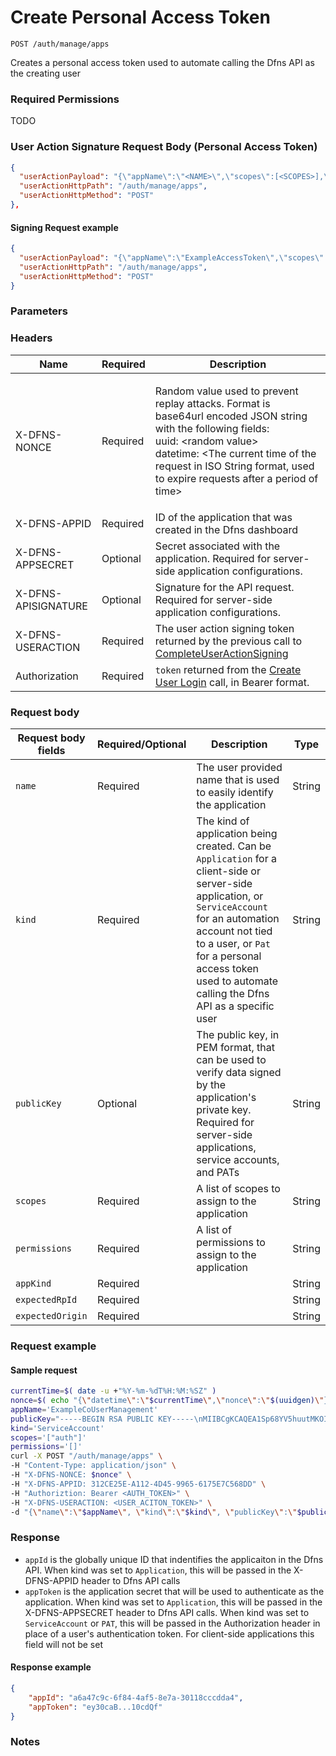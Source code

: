 # Create Personal Access Token

`POST /auth/manage/apps`

Creates a personal access token used to automate calling the Dfns API as the creating user

### Required Permissions <a href="#scopes" id="scopes"></a>

TODO

### User Action Signature Request Body (Personal Access Token) <a href="#user-action-signature" id="user-action-signature"></a>

```json
{
  "userActionPayload": "{\"appName\":\"<NAME>\",\"scopes\":[<SCOPES>],\"permissions\":[<PERMISSIONS>],\"kind\":\"Pat\",\"publicKey\":\"<PEM_ENCODED_PUBLIC_KEY>\"}",
  "userActionHttpPath": "/auth/manage/apps",
  "userActionHttpMethod": "POST"
},
```

#### Signing Request example <a href="#signing-request-example" id="signing-request-example"></a>

```json
{
  "userActionPayload": "{\"appName\":\"ExampleAccessToken\",\"scopes\":[\"auth\"],\"permissions\":[],\"kind\":\"Pat\",\"publicKey\":\"-----BEGIN RSA PUBLIC KEY-----\nMIIBCgKCAQEA1Sp68YV5huutMKOIYmCczWL0rVvvYITO9sYUtkixSZJLLz0eLInN\n5JJkNbYrpSffwc56826g6geBtTYbsCe+eIPTkx2xZNTTSN3JdQthi7qi7CxgsnWe\nGPZUWwjhj4RHfvJ2ZcFOuIjgNV09gkebM6wYoNPgBMWEJI9UzzjtJ8c/5ogbAd52\nNHy02LAUMUFiIpud0SqXJekr8sl9+N6dhZqi/Fts/yK5TU2aOPjKYVKawEXrAce5\nKYs/tqXEtXLRGN7pQZFSPC4sKkn8BPQqLyq7GwHjYWBeE0YLY4muMMgRlMhLEK3D\nrZwgdabn77gCRmhNbiLxj+Ocxys41r3a6QIDAQAB\n-----END RSA PUBLIC KEY-----\n\"}",
  "userActionHttpPath": "/auth/manage/apps",
  "userActionHttpMethod": "POST"
}
```

### Parameters <a href="#parameters.1" id="parameters.1"></a>

### Headers  <a href="#request-body" id="request-body"></a>

| Name | Required | Description |
| ---- | -------- | ----------- |
| X-DFNS-NONCE | Required | <p>Random value used to prevent replay attacks. Format is base64url encoded JSON string with the following fields: <br>uuid: &#x3C;random value> <br>datetime: &#x3C;The current time of the request in ISO String format, used to expire requests after a period of time></p> |
| X-DFNS-APPID | Required | ID of the application that was created in the Dfns dashboard |
| X-DFNS-APPSECRET | Optional | Secret associated with the application. Required for server-side application configurations. |
| X-DFNS-APISIGNATURE | Optional | Signature for the API request. Required for server-side application configurations. |
| X-DFNS-USERACTION | Required | The user action signing token returned by the previous call to [CompleteUserActionSigning](../user-action-signing/completeUserActionSigning.md) |
| Authorization | Required | `token` returned from the [Create User Login](../login/completeLogin.md) call, in Bearer format. |

### Request body <a href="#request-body" id="request-body"></a>

| Request body fields | Required/Optional | Description | Type |
| ------------------- | ----------------- | ----------- | ---- |
| `name` | Required | The user provided name that is used to easily identify the application | String |
| `kind` | Required | The kind of application being created. Can be `Application` for a client-side or server-side application, or `ServiceAccount` for an automation account not tied to a user, or `Pat` for a personal access token used to automate calling the Dfns API as a specific user | String |
| `publicKey` | Optional | The public key, in PEM format, that can be used to verify data signed by the application's private key. Required for server-side applications, service accounts, and PATs | String |
| `scopes` | Required | A list of scopes to assign to the application | String |
| `permissions` | Required | A list of permissions to assign to the application | String |
| `appKind` | Required |  | String |
| `expectedRpId` | Required |  | String |
| `expectedOrigin` | Required |  | String |

### Request example <a href="#request-body" id="request-body"></a>

#### Sample request <a href="#sample-request" id="sample-request"></a>

```bash
currentTime=$( date -u +"%Y-%m-%dT%H:%M:%SZ" )
nonce=$( echo "{\"datetime\":\"$currentTime\",\"nonce\":\"$(uuidgen)\"}" | base64 | tr '/+' '_-' | tr -d '=' )
appName='ExampleCoUserManagement'
publicKey="-----BEGIN RSA PUBLIC KEY-----\nMIIBCgKCAQEA1Sp68YV5huutMKOIYmCczWL0rVvvYITO9sYUtkixSZJLLz0eLInN\n5JJkNbYrpSffwc56826g6geBtTYbsCe+eIPTkx2xZNTTSN3JdQthi7qi7CxgsnWe\nGPZUWwjhj4RHfvJ2ZcFOuIjgNV09gkebM6wYoNPgBMWEJI9UzzjtJ8c/5ogbAd52\nNHy02LAUMUFiIpud0SqXJekr8sl9+N6dhZqi/Fts/yK5TU2aOPjKYVKawEXrAce5\nKYs/tqXEtXLRGN7pQZFSPC4sKkn8BPQqLyq7GwHjYWBeE0YLY4muMMgRlMhLEK3D\nrZwgdabn77gCRmhNbiLxj+Ocxys41r3a6QIDAQAB\n-----END RSA PUBLIC KEY-----\n"
kind='ServiceAccount'
scopes='["auth"]'
permissions='[]'
curl -X POST "/auth/manage/apps" \
-H "Content-Type: application/json" \
-H "X-DFNS-NONCE: $nonce" \
-H "X-DFNS-APPID: 312CE25E-A112-4D45-9965-6175E7C568DD" \
-H "Authoriztion: Bearer <AUTH_TOKEN>" \
-H "X-DFNS-USERACTION: <USER_ACITON_TOKEN>" \
-d "{\"name\":\"$appName\", \"kind\":\"$kind\", \"publicKey\":\"$publicKey\", \"scopes\":$scopes, \"permissions\":$permissions }"
```

### Response <a href="#response" id="response"></a>

* `appId` is the globally unique ID that indentifies the applicaiton in the Dfns API. When kind was set to `Application`, this will be passed in the X-DFNS-APPID header to Dfns API calls
* `appToken` is the application secret that will be used to authenticate as the application. When kind was set to `Application`, this will be passed in the X-DFNS-APPSECRET header to Dfns API calls. When kind was set to `ServiceAccount` or `PAT`, this will be passed in the Authorization header in place of a user's authentication token. For client-side applications this field will not be set

#### Response example <a href="#response-example" id="response-example"></a>

```json
{
    "appId": "a6a47c9c-6f84-4af5-8e7a-30118cccdda4",
    "appToken": "ey30caB...10cdQf"
}
```

### Notes <a href="#notes" id="notes"></a>

